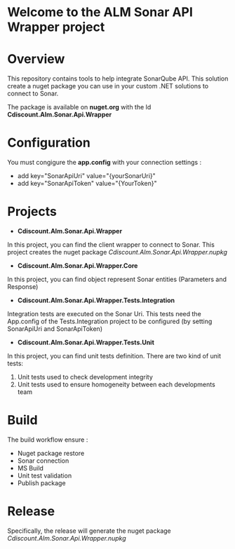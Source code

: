# Welcome to the ALM Sonar API Wrapper project #
# Overview #

This repository contains tools to help integrate SonarQube API. This solution create a nuget package you can use in your custom .NET solutions to connect to Sonar.

The package is available on **nuget.org** with the Id **Cdiscount.Alm.Sonar.Api.Wrapper**

# Configuration #
You must congigure the **app.config** with your connection settings :
 - add key="SonarApiUri" value="{yourSonarUri}"
 - add key="SonarApiToken" value="{YourToken}"

# Projects #
- **Cdiscount.Alm.Sonar.Api.Wrapper**

In this project, you can find the client wrapper to connect to Sonar. This project creates the nuget package *Cdiscount.Alm.Sonar.Api.Wrapper.nupkg*

- **Cdiscount.Alm.Sonar.Api.Wrapper.Core**

In this project, you can find object represent Sonar entities (Parameters and Response)

- **Cdiscount.Alm.Sonar.Api.Wrapper.Tests.Integration**

Integration tests are executed on the Sonar Uri. 
This tests need the App.config of the Tests.Integration project to be configured (by setting SonarApiUri and SonarApiToken) 


- **Cdiscount.Alm.Sonar.Api.Wrapper.Tests.Unit**

In this project, you can find unit tests definition. There are two kind of unit tests: 
 1. Unit tests used to check development integrity
 2. Unit tests used to ensure homogeneity between each developments team 


# Build #

The build workflow ensure :
 - Nuget package restore
 - Sonar connection
 - MS Build
 - Unit test validation
 - Publish package
 
# Release #

Specifically, the release will generate the nuget package *Cdiscount.Alm.Sonar.Api.Wrapper.nupkg* 


   
   
   
